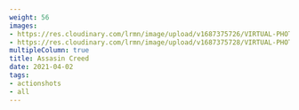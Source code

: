```yaml
---
weight: 56
images:
- https://res.cloudinary.com/lrmn/image/upload/v1687375726/VIRTUAL-PHOTOGRAPHY/assasincreed/assasincreed_13_jza6uh.png
- https://res.cloudinary.com/lrmn/image/upload/v1687375728/VIRTUAL-PHOTOGRAPHY/assasincreed/assasincreed_1_enbou5.png
multipleColumn: true
title: Assasin Creed
date: 2021-04-02
tags:
- actionshots
- all
---
```

